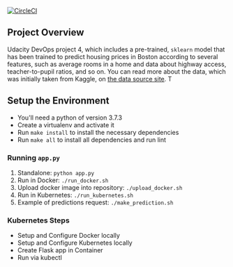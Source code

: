 [![CircleCI](https://circleci.com/gh/vsemashko/project-ml-microservice-kubernetes.svg?style=svg)](https://app.circleci.com/pipelines/github/vsemashko/project-ml-microservice-kubernetes)

## Project Overview

Udacity DevOps project 4, which includes a pre-trained, `sklearn` model that has been trained to predict housing prices 
in Boston according to several features, such as average rooms in a home and data about highway access, 
teacher-to-pupil ratios, and so on. You can read more about the data, which was initially taken from Kaggle, 
on [the data source site](https://www.kaggle.com/c/boston-housing). T

## Setup the Environment

* You'll need a python of version 3.7.3
* Create a virtualenv and activate it
* Run `make install` to install the necessary dependencies
* Run `make all` to install all dependencies and run lint

### Running `app.py`

1. Standalone:  `python app.py`
2. Run in Docker:  `./run_docker.sh`
3. Upload docker image into repository: `./upload_docker.sh`
4. Run in Kubernetes:  `./run_kubernetes.sh`
5. Example of predictions request: `./make_prediction.sh`

### Kubernetes Steps

* Setup and Configure Docker locally
* Setup and Configure Kubernetes locally
* Create Flask app in Container
* Run via kubectl
